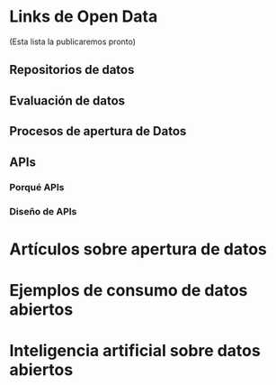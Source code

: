 # Links de Open Data
(Esta lista la publicaremos pronto)

## Repositorios de datos

## Evaluación de datos

## Procesos de apertura de Datos

## APIs

### Porqué APIs

### Diseño de APIs


# Artículos sobre apertura de datos

# Ejemplos de consumo de datos abiertos

# Inteligencia artificial sobre datos abiertos
